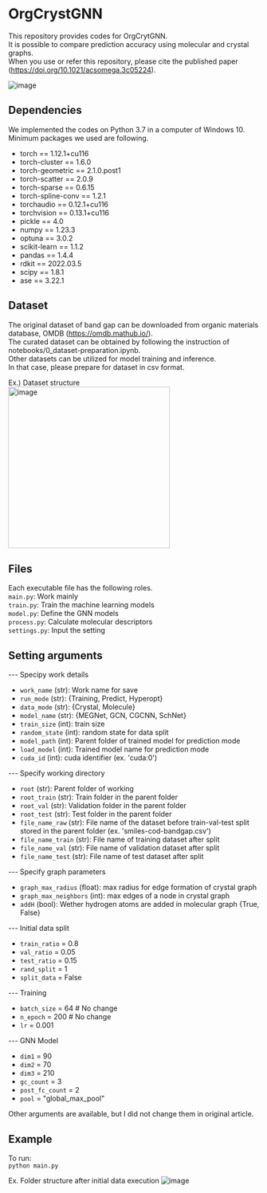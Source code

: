 # OrgCrystGNN
This repository provides codes for OrgCrytGNN.  
It is possible to compare prediction accuracy using molecular and crystal graphs.  
When you use or refer this repository, please cite the published paper (https://doi.org/10.1021/acsomega.3c05224).
  
![image](https://github.com/takuyhaa/OrgCrystGNN/assets/86113952/c6978bb3-a3b9-4814-81f9-4d8450bcc304)  

## Dependencies
We implemented the codes on Python 3.7 in a computer of Windows 10.  
Minimum packages we used are following.  
- torch == 1.12.1+cu116
- torch-cluster == 1.6.0
- torch-geometric == 2.1.0.post1
- torch-scatter == 2.0.9
- torch-sparse == 0.6.15
- torch-spline-conv == 1.2.1 
- torchaudio == 0.12.1+cu116  
- torchvision == 0.13.1+cu116 
- pickle == 4.0
- numpy == 1.23.3
- optuna == 3.0.2
- scikit-learn == 1.1.2
- pandas == 1.4.4
- rdkit == 2022.03.5
- scipy == 1.8.1
- ase == 3.22.1

## Dataset
The original dataset of band gap can be downloaded from organic materials database, OMDB (https://omdb.mathub.io/).  
The curated dataset can be obtained by following the instruction of notebooks/0_dataset-preparation.ipynb.  
Other datasets can be utilized for model training and inference.  
In that case, please prepare for dataset in csv format.  
  
Ex.) Dataset structure  
<img width="324" alt="image" src="https://github.com/takuyhaa/OrgCrystGNN/assets/86113952/8c5951f1-51e2-4a46-bc90-559ab7ecdc4f">

## Files
Each executable file has the following roles.  
`main.py`: Work mainly  
`train.py`: Train the machine learning models  
`model.py`: Define the GNN models  
`process.py`: Calculate molecular descriptors  
`settings.py`: Input the setting  

## Setting arguments
--- Specipy work details
- `work_name` (str): Work name for save
- `run_mode` (str): {Training, Predict, Hyperopt}
- `data_mode` (str): {Crystal, Molecule}
- `model_name` (str): {MEGNet, GCN, CGCNN, SchNet}
- `train_size` (int): train size
- `random_state` (int): random state for data split
- `model_path` (int): Parent folder of trained model for prediction mode
- `load_model` (int): Trained model name for prediction mode
- `cuda_id` (int): cuda identifier (ex. 'cuda:0')

--- Specify working directory
- `root` (str): Parent folder of working
- `root_train` (str): Train folder in the parent folder
- `root_val` (str): Validation folder in the parent folder
- `root_test` (str): Test folder in the parent folder
- `file_name_raw` (str): File name of the dataset before train-val-test split stored in the parent folder (ex. 'smiles-cod-bandgap.csv')
- `file_name_train` (str): File name of training dataset after split
- `file_name_val` (str): File name of validation dataset after split
- `file_name_test` (str): File name of test dataset after split

--- Specify graph parameters
- `graph_max_radius` (float): max radius for edge formation of crystal graph
- `graph_max_neighbors` (int): max edges of a node in crystal graph
- `addH` (bool): Wether hydrogen atoms are added in molecular graph {True, False}

--- Initial data split
- `train_ratio` = 0.8
- `val_ratio` = 0.05
- `test_ratio` = 0.15
- `rand_split` = 1
- `split_data` = False

--- Training
- `batch_size` = 64 # No change
- `n_epoch` = 200   # No change
- `lr` = 0.001

--- GNN Model
- `dim1` = 90
- `dim2` = 70
- `dim3` = 210
- `gc_count` = 3
- `post_fc_count` = 2
- `pool` = "global_max_pool"

Other arguments are available, but I did not change them in original article.  

## Example
To run:  
`python main.py`

Ex. Folder structure after initial data execution
![image](https://github.com/takuyhaa/OrgCrystGNN/assets/86113952/51ad06eb-e5a1-44b5-9e2a-2977cd7cc95c)
